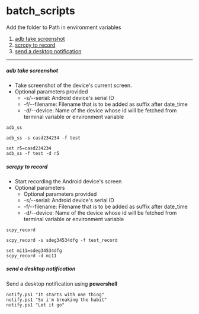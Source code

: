 # batch_scripts

Add the folder to Path in environment variables

1. [adb take screenshot](#adb-take-screenshot)
2. [scrcpy to record](#scrcpy-to-record)
3. [send a desktop notification](#send-a-desktop-notification)

* * *

##### adb take screenshot
- Take screenshot of the device's current screen.
- Optional parameters provided
    - -s/--serial: Android device's serial ID
    - -f/--filename: Filename that is to be added as suffix after date_time
    - -d/--device: Name of the device whose id will be fetched from terminal variable or environment variable
```
adb_ss

adb_ss -s casd234234 -f test

set r5=casd234234
adb_ss -f test -d r5
```

##### scrcpy to record
- Start recording the Android device's screen
- Optional parameters
    - Optional parameters provided
    - -s/--serial: Android device's serial ID
    - -f/--filename: Filename that is to be added as suffix after date_time
    - -d/--device: Name of the device whose id will be fetched from terminal variable or environment variable

```
scpy_record

scpy_record -s sdeg34534dfg -f test_record

set mi11=sdeg34534dfg
scpy_record -d mi11
```

##### send a desktop notification
Send a desktop notification using **powershell**
```
notify.ps1 "It starts with one thing"
notify.ps1 "So i'm breaking the habit"
notify.ps1 "Let it go"
```